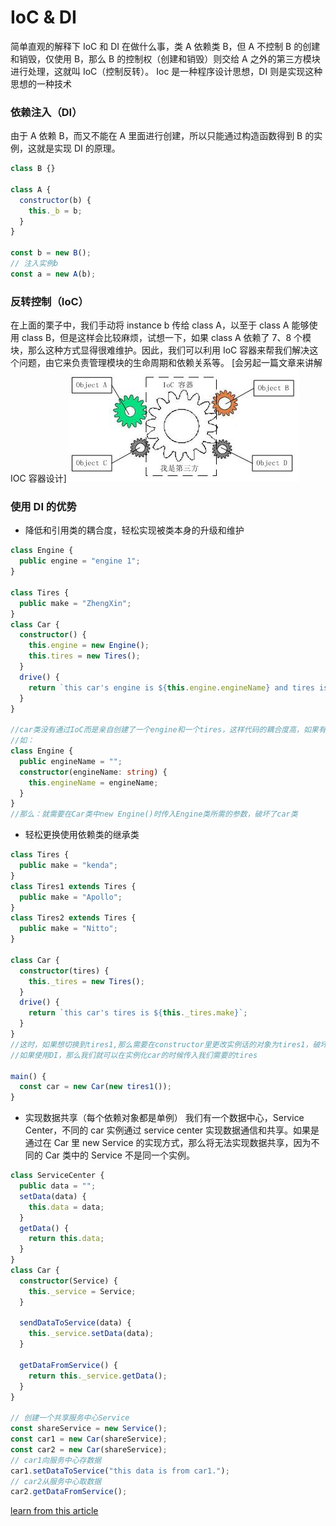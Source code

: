 # IoC & DI

简单直观的解释下 IoC 和 DI 在做什么事，类 A 依赖类 B，但 A 不控制 B 的创建和销毁，仅使用 B，那么 B 的控制权（创建和销毁）则交给 A 之外的第三方模块进行处理，这就叫 IoC（控制反转）。
Ioc 是一种程序设计思想，DI 则是实现这种思想的一种技术

### 依赖注入（DI）

由于 A 依赖 B，而又不能在 A 里面进行创建，所以只能通过构造函数得到 B 的实例，这就是实现 DI 的原理。

```js
class B {}

class A {
  constructor(b) {
    this._b = b;
  }
}

const b = new B();
// 注入实例b
const a = new A(b);
```

### 反转控制（IoC）

在上面的栗子中，我们手动将 instance b 传给 class A，以至于 class A 能够使用 class B，但是这样会比较麻烦，试想一下，如果 class A 依赖了 7、8 个模块，那么这种方式显得很难维护。因此，我们可以利用 IoC 容器来帮我们解决这个问题，由它来负责管理模块的生命周期和依赖关系等。
[会另起一篇文章来讲解 IOC 容器设计]
![image](https://github.com/JackZong/Learning-notes/blob/master/images/ioccontainer.png)

### 使用 DI 的优势

- 降低和引用类的耦合度，轻松实现被类本身的升级和维护

```ts
class Engine {
  public engine = "engine 1";
}

class Tires {
  public make = "ZhengXin";
}
class Car {
  constructor() {
    this.engine = new Engine();
    this.tires = new Tires();
  }
  drive() {
    return `this car's engine is ${this.engine.engineName} and tires is ${this.tires}`;
  }
}

//car类没有通过IoC而是亲自创建了一个engine和一个tires，这样代码的耦合度高，如果有一天对engine类进行升级，在创建引擎的时候需要传入一个参数
//如：
class Engine {
  public engineName = "";
  constructor(engineName: string) {
    this.engineName = engineName;
  }
}
//那么：就需要在Car类中new Engine()时传入Engine类所需的参数，破坏了car类
```

- 轻松更换使用依赖类的继承类

```ts
class Tires {
  public make = "kenda";
}
class Tires1 extends Tires {
  public make = "Apollo";
}
class Tires2 extends Tires {
  public make = "Nitto";
}

class Car {
  constructor(tires) {
    this._tires = new Tires();
  }
  drive() {
    return `this car's tires is ${this._tires.make}`;
  }
}
//这时，如果想切换到tires1,那么需要在constructor里更改实例话的对象为tires1，破坏了Car类
//如果使用DI，那么我们就可以在实例化car的时候传入我们需要的tires

main() {
  const car = new Car(new tires1());
}

```

- 实现数据共享（每个依赖对象都是单例）
  我们有一个数据中心，Service Center，不同的 car 实例通过 service center 实现数据通信和共享。如果是通过在 Car 里 new Service 的实现方式，那么将无法实现数据共享，因为不同的 Car 类中的 Service 不是同一个实例。

```ts
class ServiceCenter {
  public data = "";
  setData(data) {
    this.data = data;
  }
  getData() {
    return this.data;
  }
}
class Car {
  constructor(Service) {
    this._service = Service;
  }

  sendDataToService(data) {
    this._service.setData(data);
  }

  getDataFromService() {
    return this._service.getData();
  }
}

// 创建一个共享服务中心Service
const shareService = new Service();
const car1 = new Car(shareService);
const car2 = new Car(shareService);
// car1向服务中心存数据
car1.setDataToService("this data is from car1.");
// car2从服务中心取数据
car2.getDataFromService();
```

[learn from this article]('https://juejin.im/post/5c16004ae51d45485a098ef8?fbclid=IwAR3AIwrmiNBNixgOAyNH0J7gHjyy4AVQ1lMgqjVxxDN2exNK4GHV03ue-ss')
